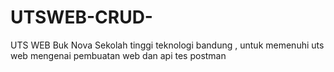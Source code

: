 # UTSWEB-CRUD-
UTS WEB Buk Nova Sekolah tinggi teknologi bandung , untuk memenuhi uts web mengenai pembuatan web dan api tes postman
